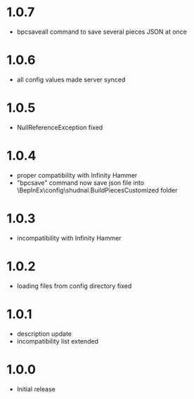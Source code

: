 # 1.0.7
* bpcsaveall command to save several pieces JSON at once

# 1.0.6
* all config values made server synced

# 1.0.5
* NullReferenceException fixed

# 1.0.4
* proper compatibility with Infinity Hammer
* "bpcsave" command now save json file into \BepInEx\config\shudnal.BuildPiecesCustomized folder

# 1.0.3
* incompatibility with Infinity Hammer

# 1.0.2
* loading files from config directory fixed

# 1.0.1
* description update
* incompatibility list extended

# 1.0.0
* Initial release